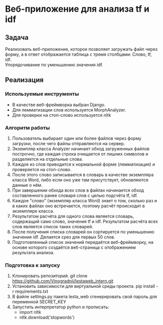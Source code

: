 # Веб-приложение для анализа tf и idf
## Задача
Реализовать веб-приложение, которое позволяет загружать файл через форму, 
а в ответ отображается таблица с тремя столбцами: Слово, tf, idf.\
Упорядочивание по уменьшению значения idf.
## Реализация
### Используемые инструменты
* В качестве веб-фреймворка выбран Django.
* Для лемматизации слов используется MorphAnalyzer.
* Для проверки на стоп-слово используется nltk
### Алгоритм работы
1. Пользователь выбирает один или более файлов через форму загрузки, после чего файлы отправляются на сервер.
2. Экземпляр класса Analyzer начинает обход загруженных файлов построчно, где каждая строка очищается от лишних символов и разделяется на отдельные слова.
3. Каждое из слов приводится к нормальной форме (лемматизация) и проверяется на стоп-слово. 
4. После этого слово записывается в словарь в качестве экземпляра класса Word, либо если оно уже там присутствует, обновляются данные о нём.
5. При завершении обхода всех слов в файлах начинается обход составленного ранее словаря слов с целью подсчёта tf, idf.
6. Каждое "слово" (экземпляр класса Word) знает о том, сколько раз и в каких файлах оно встречается, поэтому расчёт происходит в экземпляре класса.
7. Результатом расчёта для одного слова является словарь, содержащий само слово, значения tf и idf. Результатом расчёта всех слов является список таких словарей.
8. После получения списка словарей он сортируется по уменьшению значения idf. Делается срез для первых 50 слов.
9. Подготовленный список значений передаётся веб-фреймворку, на основе которого создаётся веб-страница с отображением результата анализа.
### Подготовка к запуску
1. Клонировать репозиторий. git clone https://github.com/Vinogradnij/lestaweb_intern.git
2. Установить зависимости для виртуальной среды проекта. pip install -r requirements.txt
3. В файле settings.py пакета lesta_web сгенерировать свой пароль для переменной SECRET_KEY
4. Запустить интерпретатор python и прописать:
   * import nltk
   * nltk.download('stopwords')





